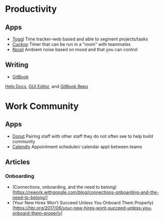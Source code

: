 # Productivity
## Apps
- [Toggl](https://toggl.com)
Time tracker–web based and able to segment projects/tasks
- [Cuckoo](https://cuckoo.team/)
Timer that can be run in a "room" with teammates
- [Noisli](https://www.noisli.com/)
Ambient noise based on mood and that you can control

## Writing
- [GitBook](gitbook.com)

[Help Docs](https://help.gitbook.com/), [GUI Editor](https://www.gitbook.com/editor), and [GitBook Repo](https://github.com/GitbookIO/gitbook)

# Work Community
## Apps
- [Donut](https://www.donut.ai/pairing/)
Pairing staff with other staff they do not often see to help build community
- [Calendly](https://calendly.com/)
Appointment scheduler/ calendar appt between teams

## Articles
### Onboarding
- (Connections, onboarding, and the need to belong)[https://rework.withgoogle.com/blog/connections-onboarding-and-the-need-to-belong/]
- (Your New Hires Won’t Succeed Unless You Onboard Them Properly)[https://hbr.org/2017/06/your-new-hires-wont-succeed-unless-you-onboard-them-properly]
